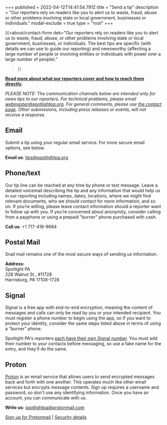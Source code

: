 +++
published = 2022-04-12T14:41:54.791Z
title = "Send a tip"
description = "Our reporters rely on readers like you to alert us to waste, fraud, abuse or other problems involving state or local government, businesses or individuals."
modal-exclude = true
type = "root"
+++



{{<about/contact-form
  dek="Our reporters rely on readers like you to alert us to waste, fraud, abuse, or other problems involving state or local government, businesses, or individuals. The best tips are specific (with details we can use to guide our reporting) and newsworthy (affecting a large number of people or involving entities or individuals with power over a large number of people)."
>}}

**[Read more about what our reporters cover and how to reach them directly](https://www.spotlightpa.org/about/staff/).**

*PLEASE NOTE: The communication channels below are intended only for news tips to our reporters. For technical problems, please email [webmaster@spotlightpa.org](mailto:webmaster@spotlightpa.org). For general comments, please use [the contact page](/contact/). Other submissions, including press releases or events, will not receive a response.*

## Email

Submit a tip using your regular email service. For more secure email options, see below.

**Email us**: [tips@spotlightpa.org](mailto:tips@spotlightpa.org)

## Phone/text

Our tip line can be reached at any time by phone or text message. Leave a detailed voicemail describing the tip and any information that would help us in our reporting including names, dates, locations, where we might find relevant documents, who we should contact for more information, and so on. If you’re willing, please leave contact information should a reporter want to follow up with you. If you’re concerned about anonymity, consider calling from a payphone or using a prepaid "burner" phone purchased with cash.

**Call us**: +1 717-418-9684

## Postal Mail

Snail mail remains one of the most secure ways of sending us information.

**Address:**<br>
Spotlight PA<br>
228 Walnut St., #11728<br>
Harrisburg, PA 17108-1728

## Signal

Signal is a free app with end-to-end encryption, meaning the content of messages and calls can only be read by you or your intended recipient. You must register a phone number to begin using the app, so if you want to protect your identity, consider the same steps listed above in terms of using a “burner” phone. 

Spotlight PA's reporters [each have their own Signal number](https://www.spotlightpa.org/about/staff/). You must add their number to your contacts before messaging, so use a fake name for the entry, and they'll do the same.

## Proton

[Proton](https://proton.me/about) is an email service that allows users to send encrypted messages back and forth with one another. This operates much like other email services but encrypts message contents. Sign up requires a username and password, so don't use any identifying information. Once you have an account, you can communicate with us.

**Write us**: [spotlightpa@protonmail.com](mailto:spotlightpa@protonmail.com)

[Sign up for Protonmail](https://mail.protonmail.com/create/new) | [Security details](https://protonmail.com/security-details)
